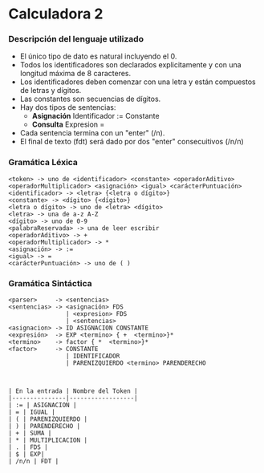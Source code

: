 # Calculadora 2

### Descripción del lenguaje utilizado

- El único tipo de dato es natural incluyendo el 0.
- Todos los identificadores son declarados explicitamente y con una longitud máxima de 8 caracteres.
- Los identificadores deben comenzar con una letra y están compuestos de letras y dígitos.
- Las constantes son secuencias de dígitos.
- Hay dos tipos de sentencias:
  - **Asignación** Identificador := Constante
  - **Consulta** Expresion =
- Cada sentencia termina con un "enter" (/n).
- El final de texto (fdt) será dado por dos "enter" consecuitivos (/n/n)

### Gramática Léxica

```
<token> -> uno de <identificador> <constante> <operadorAditivo> <operadorMultiplicador> <asignación> <igual> <carácterPuntuación>
<identificador> -> <letra> {<letra o dígito>}
<constante> -> <dígito> {<dígito>}
<letra o dígito> -> uno de <letra> <dígito>
<letra> -> una de a-z A-Z
<dígito> -> uno de 0-9
<palabraReservada> -> una de leer escribir
<operadorAditivo> -> +
<operadorMultiplicador> -> *
<asignación> -> :=
<igual> -> =
<carácterPuntuación> -> uno de ( )
```

### Gramática Sintáctica

```
<parser>     -> <sentencias>
<sentencias> -> <asignación> FDS
                | <expresion> FDS
                | <sentencias>
<asignacion> -> ID ASIGNACION CONSTANTE
<expresión>  -> EXP <termino> { +  <termino>}*
<termino>    -> factor { *  <termino>}*
<factor>     -> CONSTANTE
                | IDENTIFICADOR
                | PARENIZQUIERDO <termino> PARENDERECHO



| En la entrada | Nombre del Token |
|---------------|------------------|
| := | ASIGNACION |
| = | IGUAL |
| ( | PARENIZQUIERDO |
| ) | PARENDERECHO |
| + | SUMA |
| * | MULTIPLICACION |
| . | FDS |
| $ | EXP|
| /n/n | FDT |

```
